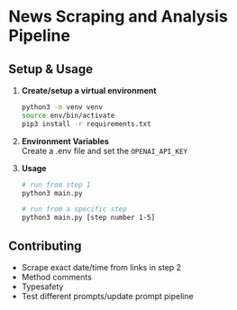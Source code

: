# News Scraping and Analysis Pipeline

## Setup & Usage

1. **Create/setup a virtual environment**  
   ```bash
   python3 -m venv venv
   source env/bin/activate
   pip3 install -r requirements.txt
   ```
2. **Environment Variables**  
   Create a .env file and set the `OPENAI_API_KEY`

4. **Usage**
   ```bash
   # run from step 1
   python3 main.py

   # run from a specific step
   python3 main.py [step number 1-5]
   ```

## Contributing  
- Scrape exact date/time from links in step 2
- Method comments
- Typesafety
- Test different prompts/update prompt pipeline
